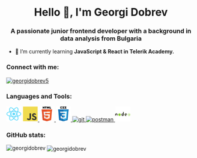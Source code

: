 <h1 align="center">Hello 👋, I'm Georgi Dobrev</h1>
<h3 align="center">A passionate junior frontend developer with a background in data analysis from Bulgaria</h3>

- 🌱 I’m currently learning **JavaScript & React in Telerik Academy.**

<h3 align="left">Connect with me:</h3>
<p align="left">
<a href="https://linkedin.com/in/georgidobrev5" target="blank"><img align="center" src="https://raw.githubusercontent.com/rahuldkjain/github-profile-readme-generator/master/src/images/icons/Social/linked-in-alt.svg" alt="georgidobrev5" height="30" width="40" /></a>
</p>

<h3 align="left">Languages and Tools:</h3>
<p align="left"> <img href="https://react.dev/" target="_blank" src="https://github.com/devicons/devicon/blob/master/icons/react/react-original.svg" alt="react" width="40" height="40"/> </a> <a href="https://www.javascript.com/" target="_blank" rel="noreferrer"> <a href="https://developer.mozilla.org/en-US/docs/Web/JavaScript" target="_blank" rel="noreferrer"> <img src="https://raw.githubusercontent.com/devicons/devicon/master/icons/javascript/javascript-original.svg" alt="javascript" width="40" height="40"/> </a> <a href="https://www.w3.org/html/" target="_blank" rel="noreferrer"> <img src="https://raw.githubusercontent.com/devicons/devicon/master/icons/html5/html5-original-wordmark.svg" alt="html5" width="40" height="40"/> </a>  <a href="https://www.w3schools.com/css/" target="_blank" rel="noreferrer"> <img src="https://raw.githubusercontent.com/devicons/devicon/master/icons/css3/css3-original-wordmark.svg" alt="css3" width="40" height="40"/> </a> <a href="https://git-scm.com/" target="_blank" rel="noreferrer"> <img src="https://www.vectorlogo.zone/logos/git-scm/git-scm-icon.svg" alt="git" width="40" height="40"/> </a> <a href="https://postman.com" target="_blank" rel="noreferrer"> <img src="https://www.vectorlogo.zone/logos/getpostman/getpostman-icon.svg" alt="postman" width="40" height="40"/> </a> <a href="https://nodejs.org" target="_blank" rel="noreferrer"> <img src="https://raw.githubusercontent.com/devicons/devicon/master/icons/nodejs/nodejs-original-wordmark.svg" alt="nodejs" width="40" height="40"/> </a> </p>

<h3 align="left">GitHub stats:</h3>
<p><img align="left" src="https://github-readme-stats.vercel.app/api/top-langs?username=georgidobrev&show_icons=true&locale=en&layout=compact" alt="georgidobrev" /></p>

<p>&nbsp;<img align="center" src="https://github-readme-stats.vercel.app/api?username=georgidobrev&show_icons=true&locale=en" alt="georgidobrev" /></p>
